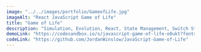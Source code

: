 ```yaml
---
image: "../../images/portfolio/GameofLife.jpg"
imageAlt: "React JavaScript Game of Life"
title: "Game of Life"
description: "Simulation, Evolution, React, State Management, Switch Statements, Mathematics."
demoLink: "https://codesandbox.io/s/javascript-game-of-life-o0ukt?fontsize=14"
codeLink: "https://github.com/JordanWinslow/JavaScript-Game-of-Life"
---
```

